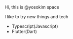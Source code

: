 Hi, this is @yosokim space

I like to try new things and tech

- Typescript(Javascript)
- Flutter(Dart)
